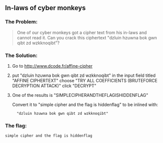 ## In-laws of cyber monkeys

### The Problem:

  > One of our cyber monkeys got a cipher text from his in-laws and cannot read it. 
  > Can you crack this ciphertext "dzluin hzuwna bok gwn qibt zd wzkknoqibt"?

### The Solution:

1. Go to http://www.dcode.fr/affine-cipher
2. put "dzluin hzuwna bok gwn qibt zd wzkknoqibt"
   in the input field titled "AFFINE CIPHERTEXT"
   choose "TRY ALL COEFFICIENTS (BRUTEFORCE DECRYPTION ATTACK)"
   click "DECRYPT"
3. One of the results is "SIMPLECIPHERANDTHEFLAGISHIDDENFLAG"
   
   Convert it to "simple cipher and the flag is hiddenflag" to be inlined with:

		 "dzluin hzuwna bok gwn qibt zd wzkknoqibt"

### The flag:
`simple cipher and the flag is hiddenflag`

